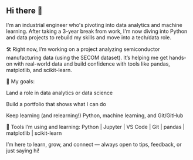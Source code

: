 ## Hi there 👋

I'm an industrial engineer who's pivoting into data analytics and machine learning. After taking a 3-year break from work, I'm now diving into Python and data projects to rebuild my skills and move into a tech/data role.

🛠️ Right now, I’m working on a project analyzing semiconductor manufacturing data (using the SECOM dataset). It’s helping me get hands-on with real-world data and build confidence with tools like pandas, matplotlib, and scikit-learn.

🎯 My goals:

Land a role in data analytics or data science

Build a portfolio that shows what I can do

Keep learning (and relearning!) Python, machine learning, and Git/GitHub

🧰 Tools I’m using and learning:
Python | Jupyter | VS Code | Git | pandas | matplotlib | scikit-learn

I’m here to learn, grow, and connect — always open to tips, feedback, or just saying hi!
